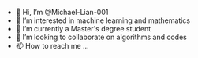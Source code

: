 - 👋 Hi, I’m @Michael-Lian-001
- 👀 I’m interested in machine learning and mathematics
- 🌱 I’m currently a Master's degree student
- 💞️ I’m looking to collaborate on algorithms and codes
- 📫 How to reach me ...

<!---
Michael-Lian-001/Michael-Lian-001 is a ✨ special ✨ repository because its `README.md` (this file) appears on your GitHub profile.
You can click the Preview link to take a look at your changes.
--->
